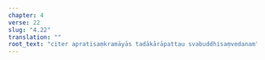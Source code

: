 ```yaml
---
chapter: 4
verse: 22
slug: "4.22"
translation: ""
root_text: "citer apratisaṃkramāyās tadākārāpattau svabuddhisaṃvedanam"
---
```


